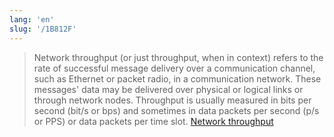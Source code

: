 ```yaml
---
lang: 'en'
slug: '/1B812F'
---
```


> Network throughput (or just throughput, when in context) refers to the rate of successful message delivery over a communication channel, such as Ethernet or packet radio, in a communication network. These messages' data may be delivered over physical or logical links or through network nodes. Throughput is usually measured in bits per second (bit/s or bps) and sometimes in data packets per second (p/s or PPS) or data packets per time slot. [Network throughput](https://en.wikipedia.org/wiki/Network_throughput)
